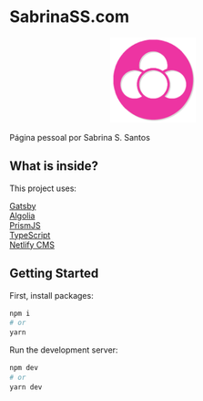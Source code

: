 # SabrinaSS.com

<div style="text-align:center">
<img src="https://raw.githubusercontent.com/johnywalves/gatsby-site/master/src/assets/images/favicon.png" style="width: 150px;" />
</div>

Página pessoal por Sabrina S. Santos

## What is inside?

This project uses:

[Gatsby](https://www.gatsbyjs.com/)  
[Algolia](https://www.algolia.com/)  
[PrismJS](https://prismjs.com/)  
[TypeScript](https://www.typescriptlang.org/)  
[Netlify CMS](https://www.netlifycms.org/)

## Getting Started

First, install packages:

```bash
npm i
# or
yarn
```

Run the development server:

```bash
npm dev
# or
yarn dev
```
